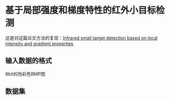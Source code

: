 # 基于局部强度和梯度特性的红外小目标检测
这是对这篇论文方法的复现：[Infrared small target detection based on local intensity and gradient properties](https://www.sciencedirect.com/science/article/pii/S1350449517302621)
## 输入数据的格式
8bit的伪彩色BMP图
## 数据集
